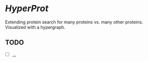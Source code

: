 # _HyperProt_

Extending protein search for many proteins vs. many other proteins. Visualized with a hypergraph.

## TODO

- [ ] ,,,
